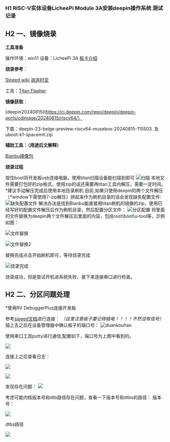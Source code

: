 ### H1 RISC-V实体设备LicheePi Module 3A安装deepin操作系统 测试记录
## H2 一、镜像烧录
**工具准备**

操作环境：win11  设备：LicheePi 3A  [板卡介绍](https://wiki.sipeed.com/hardware/zh/lichee/K1/lpi3a/1_intro.html)

**烧录参考**：

[Sipeed wiki](https://wiki.sipeed.com/hardware/zh/lichee/K1/lpi3a/3_burn_image.html)      [进迭时空](https://developer.spacemit.com/documentation?token=O6wlwlXcoiBZUikVNh2cczhin5d)


工具：[Titan Flasher](https://cloud.spacemit.com/prod-api/release/download/tools?token=titantools_for_windows_X86_X64)

**镜像获取**：

[deepin20240815](https://ci.deepin.com/repo/deepin/deepin-ports/cdimage/20240815/riscv64/）

下载：deepin-23-beige-preview-riscv64-musebox-20240815-115503.
  及  uboot-k1-spacemit.zip
  
**辅助工具：（用途后文解释）**

[Bianbu镜像包](https://archive.spacemit.com/image/k1/version/bianbu/v2.0rc2/)


**烧录过程** 

按住boot将开发板usb连接电脑，使用titan扫描设备能扫描到即可
![扫描](pictures/1.png)
本地文件需要打包好的zip格式，使用zip的话还需要再titan工具内解压，需要一定时间。
*建议手动解压完成后使用本地目录刷机
目前,如果只使用deepin的两个文件解压（*window下需使用7-zip解压）拼起来作为刷机目录的话会发现缺失配置文件:
![缺失配置文件](pictures/2.png)
解决办法是找到Bianbu能直接用titan刷机的镜像的zip，使用已经写好的配置文件解压后作为刷机目录，然后配置分区文件：
![分区配置](pictures/3.png)
将里面的文件替换为deepin两个文件解压后里面的内容，包括root\boot\u-tool等，示例如图：

![文件替换](pictures/4.png)

![文件替换2](pictures/5.png)

替换完成点击开始刷机即可，等待烧录完成

![烧录完成](pictures/6.png)

烧录成功，但是尝试开机进系统失败，接下来连接串口进行检查。


## H2 二、分区问题处理

*使用RV DebuggerPlus连接开发板

参考[sipeed文档](https://wiki.sipeed.com/hardware/zh/lichee/K1/lpi3a/4_peripheral.html)进行连接：
*（这里注意板子要记得插电！！！！不然没有信号）*
插上去之后在设备管理器中确认板子的端口号：
![duankouhao](pictures/7.png)

使用串口工具putty进行通信,配置如下，端口号为上图中看到的。

![](pictures/8.png)

连接上之后查看日志：

![](pictures/9.png)

![](pictures/10.png)

发现存在问题：
![](pictures/11.png)

考虑可能内核版本号和dtb路径存在问题，查看一下版本号和dtbs的路径：
版本号：

![](pictures/12.png)

dtbs路径

![](pictures/13.png)
